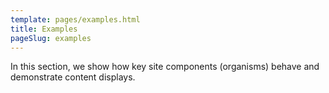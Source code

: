 ```yaml
---
template: pages/examples.html
title: Examples
pageSlug: examples
---
```


In this section, we show how key site components (organisms) behave and demonstrate content displays.
